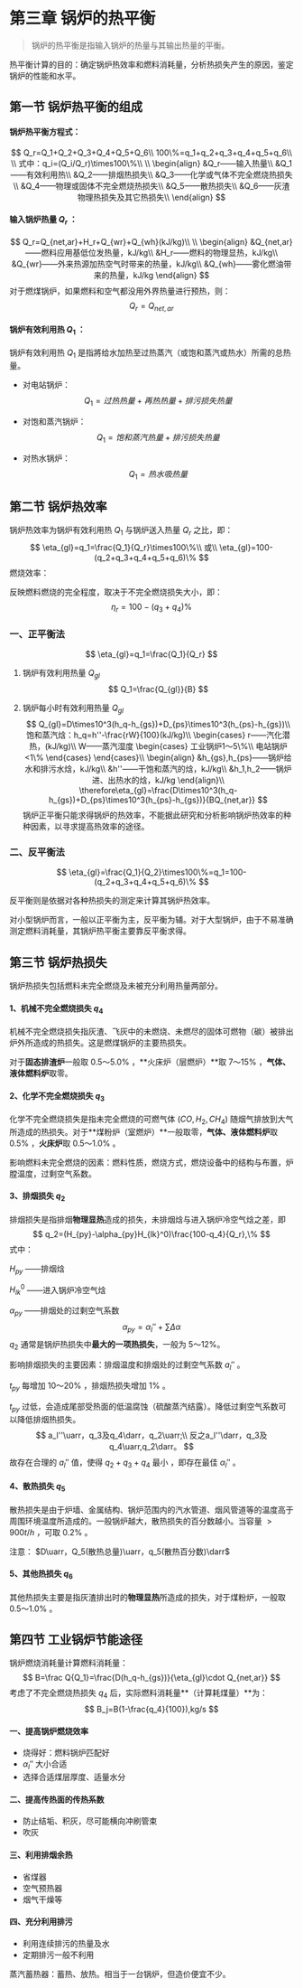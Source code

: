 

# 第三章 锅炉的热平衡

> 锅炉的热平衡是指输入锅炉的热量与其输出热量的平衡。

热平衡计算的目的：确定锅炉热效率和燃料消耗量，分析热损失产生的原因，鉴定锅炉的性能和水平。

## 第一节 锅炉热平衡的组成

#### 锅炉热平衡方程式：

$$
Q_r=Q_1+Q_2+Q_3+Q_4+Q_5+Q_6\\
100\%=q_1+q_2+q_3+q_4+q_5+q_6\\
\\
式中：q_i=(Q_i/Q_r)\times100\%\\
\\
\begin{align}
&Q_r——输入热量\\
&Q_1——有效利用热\\
&Q_2——排烟热损失\\
&Q_3——化学或气体不完全燃烧热损失\\
&Q_4——物理或固体不完全燃烧热损失\\
&Q_5——散热损失\\
&Q_6——灰渣物理热损失及其它热损失\\
\end{align}
$$
#### 输入锅炉热量 $Q_r$ ：

$$
Q_r=Q_{net,ar}+H_r+Q_{wr}+Q_{wh}(kJ/kg)\\
\\
\begin{align}
&Q_{net,ar}——燃料应用基低位发热量，kJ/kg\\
&H_r——燃料的物理显热，kJ/kg\\
&Q_{wr}——外来热源加热空气时带来的热量，kJ/kg\\
&Q_{wh}——雾化燃油带来的热量，kJ/kg
\end{align}
$$
对于燃煤锅炉，如果燃料和空气都没用外界热量进行预热，则：
$$
Q_r=Q_{net,ar}
$$
#### 锅炉有效利用热 $Q_1$ ：

锅炉有效利用热 $Q_1$ 是指將给水加热至过热蒸汽（或饱和蒸汽或热水）所需的总热量。

* 对电站锅炉：
  $$
  Q_1=过热热量+再热热量+排污损失热量
  $$

* 对饱和蒸汽锅炉：
  $$
  Q_1=饱和蒸汽热量+排污损失热量
  $$

* 对热水锅炉：
  $$
  Q_1=热水吸热量
  $$

## 第二节 锅炉热效率

锅炉热效率为锅炉有效利用热 $Q_1$ 与锅炉送入热量 $Q_r$ 之比，即：
$$
\eta_{gl}=q_1=\frac{Q_1}{Q_r}\times100\%\\
或\\
\eta_{gl}=100-(q_2+q_3+q_4+q_5+q_6)\%
$$
燃烧效率：

反映燃料燃烧的完全程度，取决于不完全燃烧损失大小，即：
$$
\eta_r=100-(q_3+q_4)\%
$$

### 一、正平衡法

$$
\eta_{gl}=q_1=\frac{Q_1}{Q_r}
$$

1. 锅炉有效利用热量 $Q_{gl}$ 
   $$
   Q_1=\frac{Q_{gl}}{B}
   $$

2. 锅炉每小时有效利用热量 $Q_{gl}$ 
   $$
   Q_{gl}=D\times10^3(h_q-h_{gs})+D_{ps}\times10^3(h_{ps}-h_{gs})\\
   饱和蒸汽焓：h_q=h''-\frac{rW}{100}(kJ/kg)\\
   \begin{cases}
   r——汽化潜热，(kJ/kg)\\
   W——蒸汽湿度
   \begin{cases}
   工业锅炉1～5\%\\
   电站锅炉<1\%
   \end{cases}
   \end{cases}\\
   \begin{align}
   &h_{gs},h_{ps}——锅炉给水和排污水焓，kJ/kg\\
   &h''——干饱和蒸汽的焓，kJ/kg\\
   &h_1,h_2——锅炉进、出热水的焓，kJ/kg
   \end{align}\\
   \therefore\eta_{gl}=\frac{D\times10^3(h_q-h_{gs})+D_{ps}\times10^3(h_{ps}-h_{gs})}{BQ_{net,ar}}
   $$
   锅炉正平衡只能求得锅炉的热效率，不能据此研究和分析影响锅炉热效率的种种因素，以寻求提高热效率的途径。

### 二、反平衡法

$$
\eta_{gl}=\frac{Q_1}{Q_2}\times100\%=q_1=100-(q_2+q_3+q_4+q_5+q_6)\%
$$

反平衡则是依据对各种热损失的测定来计算其锅炉热效率。

对小型锅炉而言，一般以正平衡为主，反平衡为辅。对于大型锅炉，由于不易准确测定燃料消耗量，其锅炉热平衡主要靠反平衡求得。

## 第三节 锅炉热损失

锅炉热损失包括燃料未完全燃烧及未被充分利用热量两部分。

#### 1、机械不完全燃烧损失 $q_4$ 

机械不完全燃烧损失指灰渣、飞灰中的未燃烧、未燃尽的固体可燃物（碳）被排出炉外所造成的热损失。这是燃煤锅炉的主要热损失。

对于**固态排渣炉**一般取 $0.5～5.0\%$ ，**火床炉（层燃炉）**取 $7～15\%$ ，**气体、液体燃料炉**取零。

#### 2、化学不完全燃烧损失 $q_3$ 

化学不完全燃烧损失是指未完全燃烧的可燃气体 $(CO,H_2,CH_4)$ 随烟气排放到大气所造成的热损失。对于**煤粉炉（室燃炉）**一般取零，**气体、液体燃料炉**取 $0.5\%$ ，**火床炉**取 $0.5～1.0\%$ 。

影响燃料未完全燃烧的因素：燃料性质，燃烧方式，燃烧设备中的结构与布置，炉膛温度，过剩空气系数。

#### 3、排烟损失 $q_2$

排烟损失是指排烟**物理显热**造成的损失，未排烟焓与进入锅炉冷空气焓之差，即
$$
q_2=(H_{py}-\alpha_{py}H_{lk}^0)\frac{100-q_4}{Q_r},\%
$$
式中：

$H_{py}$ ——排烟焓

$H_{lk}^0$ ——进入锅炉冷空气焓

$\alpha_{py}$ ——排烟处的过剩空气系数
$$
\alpha_{py}=\alpha_l''+\sum\Delta\alpha
$$
$q_2$ 通常是锅炉热损失中**最大的一项热损失**，一般为 $5～12\%$。

影响排烟损失的主要因素：排烟温度和排烟处的过剩空气系数 $a_l''$ 。

$t_{py}$ 每增加 $10～20\%$ ，排烟热损失增加 $1\%$ 。

$t_{py}$ 过低，会造成尾部受热面的低温腐蚀（硫酸蒸汽结露）。降低过剩空气系数可以降低排烟热损失。
$$
a_l''\uarr，q_3及q_4\darr，q_2\uarr;\\
反之a_l''\darr，q_3及q_4\uarr,q_2\darr。
$$
故存在合理的 $a_l''$ 值，使得 $q_2+q_3+q_4$ 最小 ，即存在最佳 $\alpha_l''$ 。

#### 4、散热损失 $q_5$

散热损失是由于炉墙、金属结构、锅炉范围内的汽水管道、烟风管道等的温度高于周围环境温度所造成的。一般锅炉越大，散热损失的百分数越小。当容量 $>900t/h$ ，可取 $0.2\%$ 。

注意： $D\uarr，Q_5(散热总量)\uarr，q_5(散热百分数)\darr$

#### 5、其他热损失 $q_6$

其他热损失主要是指灰渣排出时的**物理显热**所造成的损失，对于煤粉炉，一般取 $0.5～1.0\%$ 。 

## 第四节 工业锅炉节能途径

锅炉燃烧消耗量计算燃料消耗量：
$$
B=\frac Q{Q_1}=\frac{D(h_q-h_{gs})}{\eta_{gl}\cdot Q_{net,ar}}
$$
考虑了不完全燃烧热损失 $q_4$ 后，实际燃料消耗量**（计算耗煤量）**为：
$$
B_j=B(1-\frac{q_4}{100}),kg/s
$$

#### 一、提高锅炉燃烧效率

* 烧得好：燃料锅炉匹配好
*  $\alpha_l''$ 大小合适
* 选择合适煤层厚度、适量水分

#### 二、提高传热面的传热系数

* 防止结垢、积灰，尽可能横向冲刷管束
* 吹灰

#### 三、利用排烟余热

* 省煤器
* 空气预热器
* 烟气干燥等

#### 四、充分利用排污

* 利用连续排污的热量及水
* 定期排污一般不利用

蒸汽蓄热器：蓄热、放热。相当于一台锅炉，但造价便宜不少。